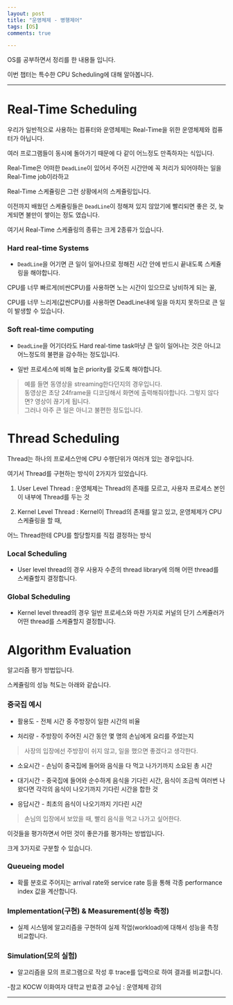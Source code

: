 ```yaml
---
layout: post
title: "운영체제 - 병행제어"
tags: [OS]
comments: true

---
```


OS를 공부하면서 정리를 한 내용들 입니다.<br>

이번 챕터는 특수한 CPU Scheduling에 대해 알아봅니다.

---

# Real-Time Scheduling

우리가 일반적으로 사용하는 컴퓨터와 운영체제는 Real-Time을 위한 운영체제와 컴퓨터가 아닙니다.

여러 프로그램들이 동시에 돌아가기 때문에 다 같이 어느정도 만족하자는 식입니다.

Real-Time은 어떠한 `DeadLine`이 있어서 주어진 시간안에 꼭 처리가 되어야하는 일을 Real-Time job이라하고

Real-Time 스케쥴링은 그런 상황에서의 스케쥴링입니다.

이전까지 배웠던 스케쥴링들은 `DeadLine`이 정해져 있지 않았기에 빨리되면 좋은 것, 늦게되면 불만이 쌓이는 정도 였습니다.

여기서 Real-Time 스케쥴링의 종류는 크게 2종류가 있습니다.

### Hard real-time Systems

* `DeadLine`을 어기면 큰 일이 일어나므로 정해진 시간 안에 반드시 끝내도록 스케쥴링을 해야합니다.

CPU를 너무 빠르게(비싼CPU)를 사용하면 노는 시간이 있으므로 낭비하게 되는 꼴,

CPU를 너무 느리게(값싼CPU)를 사용하면 DeadLine내에 일을 마치지 못하므로 큰 일이 발생할 수 있습니다.

### Soft real-time computing

* `DeadLine`을 어기더라도 Hard real-time task마냥 큰 일이 일어나는 것은 아니고 어느정도의 불편을 감수하는 정도입니다.

* 일반 프로세스에 비해 높은 priority를 갖도록 해야합니다.

> 예를 들면 동영상을 streaming한다던지의 경우입니다.<br>
동영상은 초당 24frame을 디코딩해서 화면에 출력해줘야합니다. 그렇지 않다면? 영상이 끊기게 됩니다.<br>
그러나 아주 큰 일은 아니고 불편한 정도입니다.

# Thread Scheduling

Thread는 하나의 프로세스안에 CPU 수행단위가 여러개 있는 경우입니다.

여기서 Thread를 구현하는 방식이 2가지가 있었습니다.

1. User Level Thread : 운영체제는 Thread의 존재를 모르고, 사용자 프로세스 본인이 내부에 Thread를 두는 것

2. Kernel Level Thread :  Kernel이 Thread의 존재를 알고 있고, 운영체제가 CPU 스케쥴링을 할 때, 

어느 Thread한테 CPU를 할당할지를 직접 결정하는 방식

### Local Scheduling

* User level thread의 경우 사용자 수준의 thread library에 의해 어떤 thread를 스케쥴할지 결정합니다.

### Global Scheduling

* Kernel level thread의 경우 일반 프로세스와 마찬 가지로 커널의 단기 스케쥴러가 어떤 thread를 스케쥴할지 결정합니다.

# Algorithm Evaluation

알고리즘 평가 방법입니다.

스케쥴링의 성능 척도는 아래와 같습니다.

### 중국집 예시

* 활용도 - 전체 시간 중 주방장이 일한 시간의 비율

* 처리량 - 주방장이 주어진 시간 동안 몇 명의 손님에게 요리를 주었는지

> 사장의 입장에선 주방장이 쉬지 않고, 일을 했으면 좋겠다고 생각한다.

* 소요시간 - 손님이 중국집에 들어와 음식을 다 먹고 나가기까지 소요된 총 시간

* 대기시간 - 중국집에 들어와 순수하게 음식을 기다린 시간, 음식이 조금씩 여러번 나왔다면 각각의 음식이 나오기까지 기다린 시간을 합한 것

* 응답시간 - 최초의 음식이 나오기까지 기다린 시간
 
> 손님의 입장에서 보았을 때, 빨리 음식을 먹고 나가고 싶어한다.

이것들을 평가하면서 어떤 것이 좋은가를 평가하는 방법입니다.

크게 3가지로 구분할 수 있습니다.

### Queueing model 

* 확률 분호로 주어지는 arrival rate와 service rate 등을 통해 각종 performance index 값을 계산합니다.

### Implementation(구현) & Measurement(성능 측정)

* 실제 시스템에 알고리즘을 구현하여 실제 작업(workload)에 대해서 성능을 측정 비교합니다.

### Simulation(모의 실험)

* 알고리즘을 모의 프로그램으로 작성 후 trace를 입력으로 하여 결과를 비교합니다. 

-참고 KOCW 이화여자 대학교 반효경 교수님 : 운영체제 강의

---
